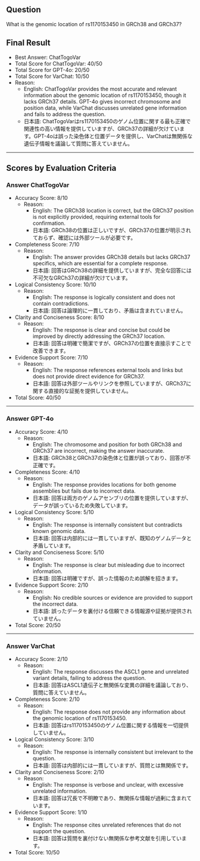 ## Question

What is the genomic location of rs1170153450 in GRCh38 and GRCh37?

## Final Result

- Best Answer: ChatTogoVar
- Total Score for ChatTogoVar: 40/50
- Total Score for GPT-4o: 20/50
- Total Score for VarChat: 10/50
- Reason:
  - English: ChatTogoVar provides the most accurate and relevant information about the genomic location of rs1170153450, though it lacks GRCh37 details. GPT-4o gives incorrect chromosome and position data, while VarChat discusses unrelated gene information and fails to address the question.
  - 日本語: ChatTogoVarはrs1170153450のゲノム位置に関する最も正確で関連性の高い情報を提供していますが、GRCh37の詳細が欠けています。GPT-4oは誤った染色体と位置データを提供し、VarChatは無関係な遺伝子情報を議論して質問に答えていません。

---

## Scores by Evaluation Criteria

### Answer ChatTogoVar
- Accuracy Score: 8/10
  - Reason: 
    - English: The GRCh38 location is correct, but the GRCh37 position is not explicitly provided, requiring external tools for confirmation.
    - 日本語: GRCh38の位置は正しいですが、GRCh37の位置が明示されておらず、確認には外部ツールが必要です。
- Completeness Score: 7/10
  - Reason: 
    - English: The answer provides GRCh38 details but lacks GRCh37 specifics, which are essential for a complete response.
    - 日本語: 回答はGRCh38の詳細を提供していますが、完全な回答には不可欠なGRCh37の詳細が欠けています。
- Logical Consistency Score: 10/10
  - Reason: 
    - English: The response is logically consistent and does not contain contradictions.
    - 日本語: 回答は論理的に一貫しており、矛盾は含まれていません。
- Clarity and Conciseness Score: 8/10
  - Reason: 
    - English: The response is clear and concise but could be improved by directly addressing the GRCh37 location.
    - 日本語: 回答は明確で簡潔ですが、GRCh37の位置を直接示すことで改善できます。
- Evidence Support Score: 7/10
  - Reason: 
    - English: The response references external tools and links but does not provide direct evidence for GRCh37.
    - 日本語: 回答は外部ツールやリンクを参照していますが、GRCh37に関する直接的な証拠を提供していません。
- Total Score: 40/50

---

### Answer GPT-4o
- Accuracy Score: 4/10
  - Reason: 
    - English: The chromosome and position for both GRCh38 and GRCh37 are incorrect, making the answer inaccurate.
    - 日本語: GRCh38とGRCh37の染色体と位置が誤っており、回答が不正確です。
- Completeness Score: 4/10
  - Reason: 
    - English: The response provides locations for both genome assemblies but fails due to incorrect data.
    - 日本語: 回答は両方のゲノムアセンブリの位置を提供していますが、データが誤っているため失敗しています。
- Logical Consistency Score: 5/10
  - Reason: 
    - English: The response is internally consistent but contradicts known genomic data.
    - 日本語: 回答は内部的には一貫していますが、既知のゲノムデータと矛盾しています。
- Clarity and Conciseness Score: 5/10
  - Reason: 
    - English: The response is clear but misleading due to incorrect information.
    - 日本語: 回答は明確ですが、誤った情報のため誤解を招きます。
- Evidence Support Score: 2/10
  - Reason: 
    - English: No credible sources or evidence are provided to support the incorrect data.
    - 日本語: 誤ったデータを裏付ける信頼できる情報源や証拠が提供されていません。
- Total Score: 20/50

---

### Answer VarChat
- Accuracy Score: 2/10
  - Reason: 
    - English: The response discusses the ASCL1 gene and unrelated variant details, failing to address the question.
    - 日本語: 回答はASCL1遺伝子と無関係な変異の詳細を議論しており、質問に答えていません。
- Completeness Score: 2/10
  - Reason: 
    - English: The response does not provide any information about the genomic location of rs1170153450.
    - 日本語: 回答はrs1170153450のゲノム位置に関する情報を一切提供していません。
- Logical Consistency Score: 3/10
  - Reason: 
    - English: The response is internally consistent but irrelevant to the question.
    - 日本語: 回答は内部的には一貫していますが、質問とは無関係です。
- Clarity and Conciseness Score: 2/10
  - Reason: 
    - English: The response is verbose and unclear, with excessive unrelated information.
    - 日本語: 回答は冗長で不明瞭であり、無関係な情報が過剰に含まれています。
- Evidence Support Score: 1/10
  - Reason: 
    - English: The response cites unrelated references that do not support the question.
    - 日本語: 回答は質問を裏付けない無関係な参考文献を引用しています。
- Total Score: 10/50